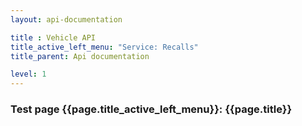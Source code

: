 ```yaml
---
layout: api-documentation

title : Vehicle API
title_active_left_menu: "Service: Recalls"
title_parent: Api documentation

level: 1
---
```



### Test page {{page.title_active_left_menu}}: {{page.title}}


